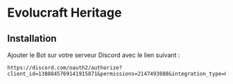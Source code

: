 # Evolucraft Heritage

## Installation

Ajouter le Bot sur votre serveur Discord avec le lien suivant :

```
https://discord.com/oauth2/authorize?client_id=1388845769141915871&permissions=2147493888&integration_type=0&scope=bot+applications.commands
```
